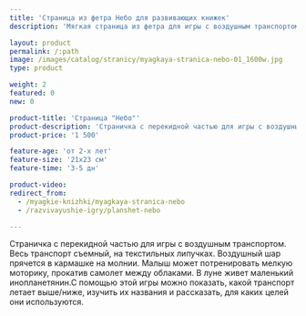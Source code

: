 ```yaml
---
title: 'Страница из фетра Небо для развивающих книжек'
description: 'Мягкая страница из фетра для игры с воздушным транспортом на липучках. С помощью этой игры можно показать, какой транспорт летает выше/ниже и изучить их названия'

layout: product
permalink: /:path
image: /images/catalog/stranicy/myagkaya-stranica-nebo-01_1600w.jpg
type: product

weight: 2
featured: 0
new: 0

product-title: 'Страница "Небо"'
product-description: 'Страничка с перекидной частью для игры с воздушным транспортом. Весь транспорт съемный, на текстильных липучках. Воздушный шар прячется в кармашке на молнии. Малыш может потренировать мелкую моторику, прокатив самолет между облаками. В луне живет маленький инопланетянин.С помощью этой игры можно показать, какой транспорт летает выше/ниже, изучить их названия и рассказать, для каких целей они используются.'
product-price: '1 500'

feature-age: 'от 2-х лет'
feature-size: '21х23 см'
feature-time: '3-5 дн'

product-video: 
redirect_from:
  - /myagkie-knizhki/myagkaya-stranica-nebo
  - /razvivayushie-igry/planshet-nebo

---
```

Страничка с перекидной частью для игры с воздушным транспортом. Весь транспорт съемный, на текстильных липучках. Воздушный шар прячется в кармашке на молнии. Малыш может потренировать мелкую моторику, прокатив самолет между облаками. В луне живет маленький инопланетянин.С помощью этой игры можно показать, какой транспорт летает выше/ниже, изучить их названия и рассказать, для каких целей они используются.